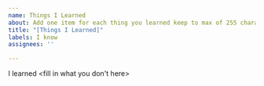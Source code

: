 ```yaml
---
name: Things I Learned
about: Add one item for each thing you learned keep to max of 255 characters
title: "[Things I Learned]"
labels: I know
assignees: ''

---
```


I learned <fill in what you don't here>
